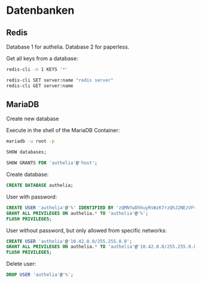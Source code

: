# Datenbanken

## Redis

Database 1 for authelia.
Database 2 for paperless.

Get all keys from a database:

```bash
redis-cli -n 1 KEYS '*'
```

```bash
redis-cli SET server:name "redis server"
redis-cli GET server:name
```

## MariaDB

Create new database

Execute in the shell of the MariaDB Container:

```bash
mariadb -u root -p
```

```sql
SHOW databases;
```

```sql
SHOW GRANTS FOR 'authelia'@'host';
```

Create database:

```sql
CREATE DATABASE authelia;
```

User with password:

```sql
CREATE USER 'authelia'@'%' IDENTIFIED BY 'zQMNYwDhhuyRsWzK7rzQhJ2NEzVFvgop9sMcJfmPpem9JEcuwE24rd9RYwYsb2SS';
GRANT ALL PRIVILEGES ON authelia.* TO 'authelia'@'%';
FLUSH PRIVILEGES;
```

User without password, but only allowed from specific networks:

```sql
CREATE USER 'authelia'@'10.42.0.0/255.255.0.0';
GRANT ALL PRIVILEGES ON authelia.* TO 'authelia'@'10.42.0.0/255.255.0.0';
FLUSH PRIVILEGES;
```

Delete user:

```sql
DROP USER 'authelia'@'%';
```

